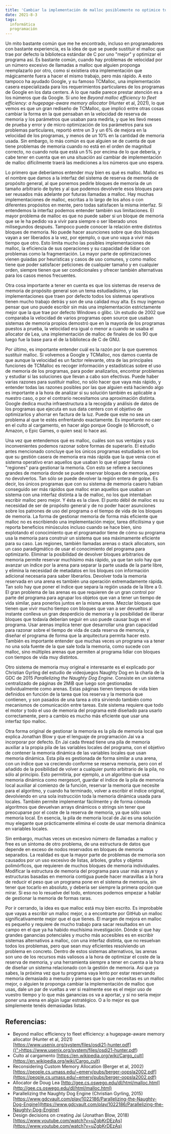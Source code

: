 ```yaml
---
title: 'Cambiar la implementación de malloc posiblemente no optimice tu programa'
date: 2021-8-3
tags:
  informática
  programación
---
```

Un mito bastante común que me he encontrado, incluso en programadores con bastante experiencia, es la idea de que se puede sustituir el malloc que trae por defecto la biblioteca estándar de C por uno "mejor" y optimizar el programa así. Es bastante común, cuando hay problemas de velocidad por un número excesivo de llamadas a malloc que alguien proponga reemplazarlo por otro, como si existiera otra implementación que mágicamente fuera a hacer el mismo trabajo, pero más rápido. A esto tampoco ha ayudado Google, y su famoso TCMalloc, una implementación casera especializada para los requerimientos particulares de los programas de Google en los data centers. A lo que nadie parece prestar atención es a los números que da Google. Si uno lee *Beyond malloc efficiency to fleet efficiency: a hugepage-aware memory allocator* (Hunter et al, 2021), lo que vemos es que un gran rediseño de TCMalloc, que implicó entre otras cosas cambiar la forma en la que pensaban en la velocidad de reserva de memoria y los parámetros que usaban para medirla, y que les llevó meses de prueba y error y de micro optimización de los parámetros para sus problemas particulares, reportó entre un 3 y un 6% de mejora en la velocidad de los programas, y menos de un 10% en la cantidad de memoria usada. Sin embargo, lo más común es que alguien se de cuenta de que tiene problemas de memoria cuando no está en el orden de magnitud correcto, no cuando nota que está un 5% por encima de lo que debería, y cabe tener en cuenta que en una situación así cambiar de implementación de malloc difícilmente traerá las mediciones a los números que uno espera.

Lo primero que deberíamos entender muy bien es qué es malloc. Malloc es el nombre que damos a la interfaz del sistema de reserva de memoria de propósito general, al que ponemos pedirle bloques de memoria de un tamaño arbitrario de bytes y al que podemos devolverle esos bloques para ser reusados más adelante por futuras llamadas a malloc. Hay muchas implementaciones de malloc, escritas a lo largo de los años o con diferentes propósitos en mente, pero todas satisfacen la misma interfaz. Si entendemos la interfaz podemos entender también sus limitaciones. El mayor problema de malloc es que no puede saber si un bloque de memoria que se le ha pedido va a vivir para siempre o ser liberado unos milisegundos después. Tampoco puede conocer la relación entre distintos bloques de memoria. No puede hacer asunciones sobre que dos bloques vayan a ser liberados a la vez, por ejemplo, o que uno vaya a vivir más tiempo que otro. Esto limita mucho las posibles implementaciones de malloc, la eficiencia de sus operaciones y su capacidad de lidiar con problemas como la fragmentación. La mayor parte de optimizaciones vienen guiadas por heurísticas y casos de uso comunes, y como malloc tiene que poder satisfacer peticiones de cualquier tamaño y en cualquier orden, siempre tienen que ser condicionales y ofrecer también alternativas para los casos menos frecuentes.

Otra cosa importante a tener en cuenta es que los sistemas de reserva de memoria de propósito general son un tema estudiadísimo, y las implementaciones que traen por defecto todos los sistemas operativos tienen mucho trabajo detrás y son de una calidad muy alta. Es muy ingenuo pensar que uno puede escribir sin más una implementación estrictamente mejor que la que trae por defecto Windows o glibc. Un estudio de 2002 que comparaba la velocidad de varios programas open source que usaban sistemas de memoria propios demostró que en la mayoría de los programas puestos a prueba, la velocidad era igual o menor a cuando se usaba el allocator de Lea, una implementación de malloc de finales de los 90 que luego fue la base para el de la biblioteca de C de GNU.

Por último, es importante entender cuál es la razón por la que queremos sustituir malloc. Si volvemos a Google y TCMalloc, nos damos cuenta de que aunque la velocidad es un factor relevante, otra de las principales funciones de TCMalloc es recoger información y estadísticas sobre el uso de memoria de los programas, para poder analizarlos, encontrar problemas y estudiar si las soluciones que llevan a cabo son efectivas. Puede haber varias razones para sustituir malloc, no sólo hacer que vaya más rápido, y entender todas las razones posibles por las que alguien está haciendo algo es importante a la hora de analizar si su solución también es aplicable a nuestro caso, o por el contrario necesitamos una aproximación distinta. Google dedica mucha infraestructura a la recogida y análisis de datos de los programas que ejecuta en sus data centers con el objetivo de optimizarlos y ahorrar en factura de la luz. Puede que este no sea un problema al que te estés enfrentando exactamente. Es importante no caer en el culto al cargamento, en hacer algo porque Google (o Microsoft, o Amazon, o Epic Games, o quien sea) lo hace así.

Una vez que entendemos qué es malloc, cuáles son sus ventajas y sus inconvenientes podemos razonar sobre formas de superarlo. El estudio antes mencionado concluye que los únicos programas estudiados en los que su gestión casera de memoria era más rápida que la que venía con el sistema operativo eran aquellos que usaban lo que el paper llama "regiones" para gestionar la memoria. Con esto se refiere a secciones grandes de memoria donde se puede reservar bloques de memoria, pero no devolverlos. Tan sólo se puede devolver la región entera de golpe. Es decir, los únicos programas que con su sistema de memoria casero habían conseguido ser más rápidos que malloc eran aquellos que usaban un sistema con una interfaz distinta a la de malloc, no los que intentaban escribir malloc pero mejor. Y ésta es la clave. El punto débil de malloc es su necesidad de ser de propósito general y de no poder hacer asunciones sobre los patrones de uso del programa o el tiempo de vida de los bloques de memoria. La forma de gestionar memoria de forma más eficiente que malloc no es escribiendo una implementación mejor, tarea dificilísima y que reporta beneficios minúsculos incluso cuando se hace bien, sino explotando el conocimiento que el programador tiene de cómo su programa usa la memoria para construir un sistema que sea máximamente eficiente para su caso. Las regiones, también llamadas arenas o stack allocators, son un caso paradigmático de usar el conocimiento del programa para optimizarlo. Eliminar la posibilidad de devolver bloques arbitrarios de memoria permite reservar muchísimo más rápido, ya que tan solo hay que avanzar un índice por la arena para separar la parte usada de la parte libre, y elimina la necesidad de metadatos en los bloques con información adicional necesaria para saber liberarlos. Devolver toda la memoria reservada en una arena es también una operación extremadamente rápida. Tan solo hay que poner el índice que separa la región usada de la libre a 0. El gran problema de las arenas es que requieren de un gran control por parte del programa para agrupar los objetos que van a tener un tiempo de vida similar, para ponerlos juntos en la misma arena. Mezclar bloques que tienen que vivir mucho tiempo con bloques que van a ser devueltos al instante conlleva un gran desperdicio de memoria y la posibilidad de liberar bloques que todavía deberían seguir en uso puede causar bugs en el programa. Usar arenas implica tener que desarrollar una gran capacidad para razonar sobre el tiempo de vida de cada reserva de memoria, y diseñar el programa de forma que la arquitectura permita hacer esto. También es importante entender que muchas veces un programa va a tener no una sola fuente de la que sale toda la memoria, como sucede con malloc, sino múltiples arenas que permiten al programa lidiar con bloques con tiempos de vida muy distintos.

Otro sistema de memoria muy original e interesante es el explicado por Christian Gyrling del estudio de videojuegos Naughty Dog en la charla de la GDC de 2015 *Parallelizing the Naughty Dog Engine*. Consiste en un sistema centralizado de páginas de 2MiB que luego son gestionadas individualmente como arenas. Estas páginas tienen tiempos de vida bien definidos en función de la tarea que los reserva y la memoria que contienen, y son pasados de una tarea a otra sirviendo también como mecanismos de comunicación entre tareas. Este sistema requiere que todo el motor y todo el uso de memoria del programa esté diseñado para usarlo correctamente, pero a cambio es mucho más eficiente que usar una interfaz tipo malloc.

Otra forma original de gestionar la memoria es la pila de memoria local que explica Jonathan Blow y que el lenguaje de programación Jai va a incorporar por defecto. En Jai cada thread tiene una pila de memoria auxiliar a la propia pila de las variables locales del programa, con el objetivo de contener la memoria dinámica de las variables locales que usan memoria dinámica. Esta pila es gestionada de forma similar a una arena, con un índice que va creciendo conforme se reserva memoria, pero con el añadido de la posibilidad de volver a cualquier punto arbitrario de la pila, no sólo al principio. Esto permitiría, por ejemplo, a un algoritmo que usa memoria dinámica como mergesort, guardar el índice de la pila de memoria local auxiliar al comienzo de la función, reservar la memoria que necesite para el algoritmo, y cuando ha terminado, volver a escribir el índice original, devolviendo en una sola instrucción toda la memoria dinámica usada para locales. También permite implementar fácilmente y de forma cómoda algoritmos que devuelvan arrays dinámicos o strings sin tener que preocuparse por el coste de la reserva de memoria, ya que sólo usan memoria local. En esencia, la pila de memoria local de Jai es una solución muy elegante que prácticamente elimina el coste de usar memoria dinámica en variables locales.

Sin embargo, muchas veces un excesivo número de llamadas a malloc y free es un síntoma de otro problema, de una estructura de datos que depende en exceso de nodos reservados en bloques de memoria separados. La realidad es que la mayor parte de problemas de memoria son causados por un uso excesivo de listas, árboles, grafos y objetos polimórficos, que requieren de muchos bloques de memoria individuales. Modificar la estructura de memoria del programa para usar más arrays y estructuras basadas en memoria contigua puede hacer maravillas a la hora de reducir el peso que un programa pone en el sistema de memoria, sin tener que tocarlo en absoluto, y debería ser siempre la primera opción que mirar. Si eso no lo resuelve del todo, entonces podemos empezar a hablar de gestionar la memoria de formas raras.

Por ir cerrando, la idea es que malloc está muy bien escrito. Es improbable que vayas a escribir un malloc mejor, o a encontrarte por GitHub un malloc significativamente mejor que el que tienes. El margen de mejora en malloc es pequeño y requiere de mucho trabajo para sacar resultados en un campo en el que ya ha habido muchísima investigación. Dónde sí que hay grandes ganancias potenciales y mucho más accesibles es en escribir sistemas alternativos a malloc, con una interfaz distinta, que no resuelvan todos los problemas, pero que sean muy eficientes resolviendo un problema en concreto. Dentro de estos sistemas alternativos, las arenas son uno de los recursos más valiosos a la hora de optimizar el coste de la reserva de memoria, y una herramienta siempre a tener en cuenta a la hora de diseñar un sistema relacionado con la gestión de memoria. Así que ya sabes, la próxima vez que tu programa vaya lento por estar reservando memoria demasiado a menudo y pienses que lo que necesitas es un malloc mejor, o alguien te proponga cambiar la implementación de malloc que usas, dale un par de vueltas a ver si realmente ese es el mejor uso de vuestro tiempo y lo que más ganancias os va a aportar, y si no sería mejor poner una arena en algún lugar estratégico. O a lo mejor es que simplemente tenéis demasiadas listas.

## Referencias:

- Beyond malloc efficiency to fleet efficiency: a hugepage-aware memory allocator (Hunter et al, 2021) [https://www.usenix.org/system/files/osdi21-hunter.pdf]()">https://www.usenix.org/system/files/osdi21-hunter.pdf)
- Culto al cargamento [https://en.wikipedia.org/wiki/Cargo_cult](https://en.wikipedia.org/wiki/Cargo_cult)
- Reconsidering Custom Memory Allocation (Berger et al, 2002) [https://people.cs.umass.edu/~emery/pubs/berger-oopsla2002.pdf](https://people.cs.umass.edu/~emery/pubs/berger-oopsla2002.pdf)
- Allocator de Doug Lea [http://gee.cs.oswego.edu/dl/html/malloc.html](http://gee.cs.oswego.edu/dl/html/malloc.html)
- Parallelizing the Naughty Dog Engine (Christian Gyrling, 2015) [https://www.gdcvault.com/play/1022186/Parallelizing-the-Naughty-Dog-Engine](https://www.gdcvault.com/play/1022186/Parallelizing-the-Naughty-Dog-Engine)
- Design decisions on creating Jai (Jonathan Blow, 2018) [https://www.youtube.com/watch?v=uZgbKrDEzAs](https://www.youtube.com/watch?v=uZgbKrDEzAs)
